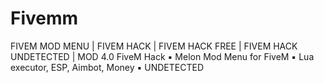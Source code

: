 # Fivemm
FIVEM MOD MENU | FIVEM HACK | FIVEM HACK FREE | FIVEM HACK UNDETECTED | MOD 4.0 FiveM Hack ▪️ Melon Mod Menu for FiveM ▪️ Lua executor, ESP, Aimbot, Money ▪️ UNDETECTED
